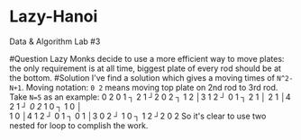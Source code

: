 Lazy-Hanoi
==========

Data &amp; Algorithm Lab #3

#Question
Lazy Monks decide to use a more efficient way to move plates: the only requirement is at all time, biggest plate of every rod should be at the bottom.
#Solution
I've find a solution which gives a moving times of `N^2-N+1`.
Moving notation: `0 2` means moving top plate on 2nd rod to 3rd rod.
Take `N=5` as an example:
0 2
0 1 ┐
2 1 ┘2
0 2 ┐
1 2 │3
1 2 ┘
0 1 ┐
2 1 │
2 1 │4
2 1 ┘
*0 2*
1 0 ┐
1 0 │  
1 0 │4
1 2 ┘
0 1 ┐
0 1 │3
0 2 ┘
1 0 ┐
1 2 ┘2
0 2
So it's clear to use two nested for loop to complish the work.
